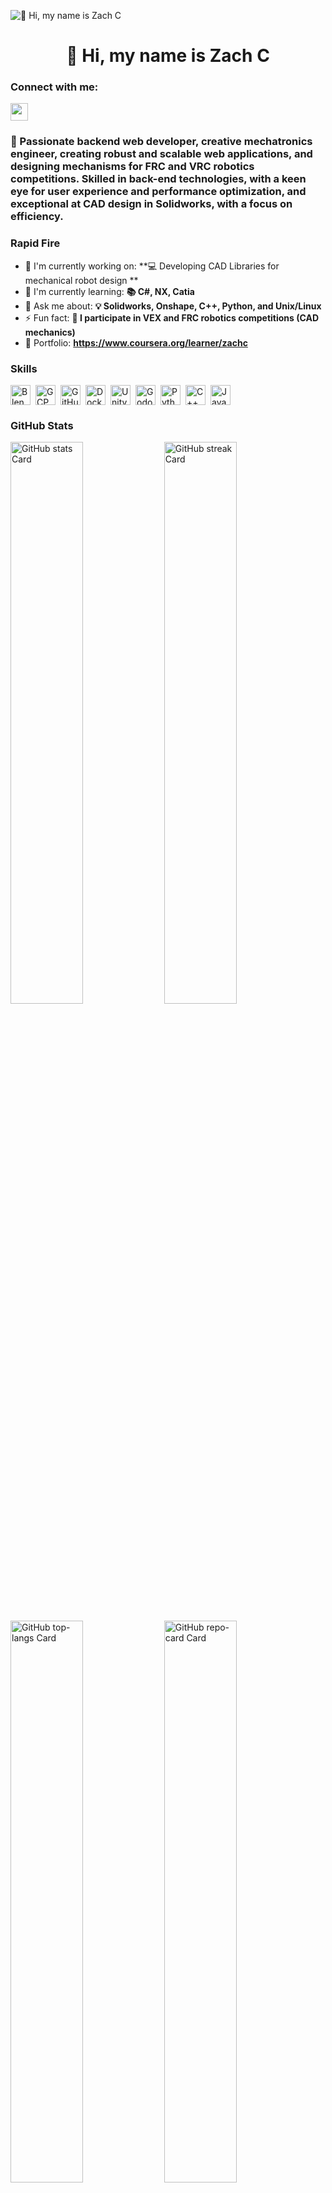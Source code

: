 ![👋 Hi, my name is Zach C](https://images-wixmp-ed30a86b8c4ca887773594c2.wixmp.com/f/c83c004e-1370-4756-88e5-4071de797088/dgdq8br-09cc7ad6-a021-47a5-b0e0-917b12b0f7a7.gif?token=eyJ0eXAiOiJKV1QiLCJhbGciOiJIUzI1NiJ9.eyJzdWIiOiJ1cm46YXBwOjdlMGQxODg5ODIyNjQzNzNhNWYwZDQxNWVhMGQyNmUwIiwiaXNzIjoidXJuOmFwcDo3ZTBkMTg4OTgyMjY0MzczYTVmMGQ0MTVlYTBkMjZlMCIsIm9iaiI6W1t7InBhdGgiOiJcL2ZcL2M4M2MwMDRlLTEzNzAtNDc1Ni04OGU1LTQwNzFkZTc5NzA4OFwvZGdkcThici0wOWNjN2FkNi1hMDIxLTQ3YTUtYjBlMC05MTdiMTJiMGY3YTcuZ2lmIn1dXSwiYXVkIjpbInVybjpzZXJ2aWNlOmZpbGUuZG93bmxvYWQiXX0.tqRMtE-b2QiI2nnefNxSDMJvZCcYqFmq2ccg_Xfzqb8)

<div id="toc">
  <ul align="center" style="list-style: none">
    <summary>
      <h1>
        👋 Hi, my name is Zach C
      </h1>
    </summary>
  </ul>
</div>

**<h3 align="left">Connect with me:</h3>** 
<p align="left"><a href="https://github.com/lx-ZACH-ATTACK-xl" target="_blank"><img src="https://img.shields.io/badge/GitHub-100000?style=for-the-badge&logo=github&logoColor=white" height="28" style="margin-right: 4px"></a></p>

 **<h3 align="left">🚀 Passionate backend web developer, creative mechatronics engineer, creating robust and scalable web applications, and designing mechanisms for FRC and VRC robotics competitions. Skilled in back-end technologies, with a keen eye for user experience and performance optimization, and exceptional at  CAD design in Solidworks, with a focus on efficiency. </h3>**

**<h3 align="left">Rapid Fire</h3>**

- 💼 I'm currently working on: **💻 Developing CAD Libraries for mechanical robot design **
- 🌱 I'm currently learning: **📚 C#, NX, Catia**
- 💬 Ask me about: **💡 Solidworks, Onshape, C++, Python, and Unix/Linux**
- ⚡ Fun fact: **🤖 I participate in VEX and FRC robotics competitions (CAD mechanics)**
- 📂 Portfolio: **<a href="https://www.coursera.org/learner/zachc" target="_blank">https://www.coursera.org/learner/zachc</a>**

 **<h3 align="left">Skills</h3>**

<div style="display: flex; flex-wrap: wrap; gap: 4px; justify-content: left;"><img src="https://cdn.jsdelivr.net/gh/devicons/devicon@latest/icons/blender/blender-original.svg" height="32" alt="Blender" style="margin-right: 4px"> <img src="https://cdn.jsdelivr.net/gh/devicons/devicon/icons/googlecloud/googlecloud-original.svg" height="32" alt="GCP" style="margin-right: 4px"> <img src="https://cdn.jsdelivr.net/gh/devicons/devicon/icons/github/github-original.svg" height="32" alt="GitHub" style="margin-right: 4px"> <img src="https://cdn.jsdelivr.net/gh/devicons/devicon@latest/icons/docker/docker-original-wordmark.svg" height="32" alt="Docker" style="margin-right: 4px"> <img src="https://cdn.jsdelivr.net/gh/devicons/devicon/icons/unity/unity-original.svg" height="32" alt="Unity" style="margin-right: 4px"> <img src="https://cdn.jsdelivr.net/gh/devicons/devicon/icons/godot/godot-original.svg" height="32" alt="Godot" style="margin-right: 4px"> <img src="https://cdn.jsdelivr.net/gh/devicons/devicon/icons/python/python-original.svg" height="32" alt="Python" style="margin-right: 4px"> <img src="https://cdn.jsdelivr.net/gh/devicons/devicon/icons/cplusplus/cplusplus-original.svg" height="32" alt="C++" style="margin-right: 4px"> <img src="https://cdn.jsdelivr.net/gh/devicons/devicon@latest/icons/java/java-original-wordmark.svg" height="32" alt="Java" style="margin-right: 4px"></div>

 **<h3 align="left">GitHub Stats</h3>**

<p align="left">
  <img width="48%" src="https://github-readme-stats.vercel.app/api?username=lx-ZACH-ATTACK-xl&theme=react&hide_title=false&hide_rank=false&show_icons=false&include_all_commits=false&count_private=true&line_height=23" alt="GitHub stats Card" />
  <img width="48%" src="https://streak-stats.demolab.com/?user=lx-ZACH-ATTACK-xl&theme=react&hide_border=false&date_format=M+j%5B%2C+Y%5D&mode=daily&hide_total_contributions=false&hide_current_streak=false&hide_longest_streak=false&card_height=200" alt="GitHub streak Card" />
</p>

<p align="left">
  <img width="48%" src="https://github-readme-stats.vercel.app/api/top-langs?username=lx-ZACH-ATTACK-xl&theme=react&hide_title=false&layout=compact&langs_count=6&hide_progress=false&card_width=400" alt="GitHub top-langs Card" />
  <img width="48%" src="https://github-readme-stats.vercel.app/api/pin/?username=lx-ZACH-ATTACK-xl&repo=Bubble&bg_color=35%2C2dd4bf%2C784BA0%2C2B86C5&show_owner=true&title_color=fff&text_color=fff&icon_color=fff" alt="GitHub repo-card Card" />
</p>

<a href="https://app.daily.dev/zachattack"><img src="https://api.daily.dev/devcards/v2/uzKYLPT6aSEfQCdSQpw1B.png?type=wide&r=23b" width="652" alt="Zach C's Dev Card"/></a>
